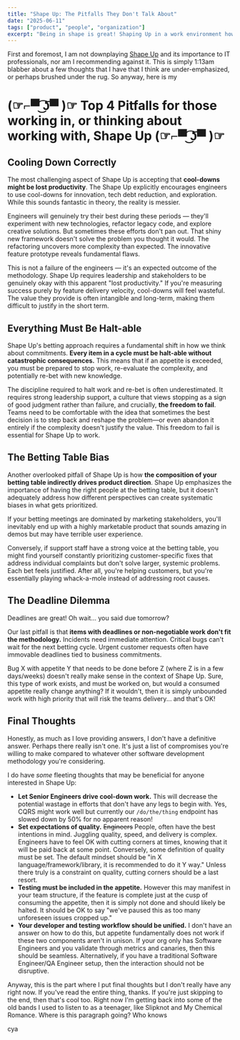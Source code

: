 ```yaml
---
title: "Shape Up: The Pitfalls They Don't Talk About"
date: "2025-06-11"
tags: ["product", "people", "organization"]
excerpt: "Being in shape is great! Shaping Up in a work environment however? Could be a good idea but sometimes it may be bad. Don't blink as you read this thrilling, seat clenching, post on the pitfalls of Shape Up"
---
```


First and foremost, I am not downplaying [Shape Up](https://basecamp.com/shapeup) and its importance to IT professionals, nor am I recommending against it. This is simply 1:13am blabber about a few thoughts that I have that I think are under-emphasized, or perhaps brushed under the rug. So anyway, here is my

# **(☞⌐▀͡ ͜ʖ͡▀ )☞ Top 4 Pitfalls for those working in, or thinking about working with, Shape Up (☞⌐▀͡ ͜ʖ͡▀ )☞**

## Cooling Down Correctly

The most challenging aspect of Shape Up is accepting that **cool-downs might be lost productivity**. The Shape Up explicitly encourages engineers to use cool-downs for innovation, tech debt reduction, and exploration. While this sounds fantastic in theory, the reality is messier.

Engineers will genuinely try their best during these periods — they'll experiment with new technologies, refactor legacy code, and explore creative solutions. But sometimes these efforts don't pan out. That shiny new framework doesn't solve the problem you thought it would. The refactoring uncovers more complexity than expected. The innovative feature prototype reveals fundamental flaws.

This is not a failure of the engineers — it's an expected outcome of the methodology. Shape Up requires leadership and stakeholders to be genuinely okay with this apparent "lost productivity." If you're measuring success purely by feature delivery velocity, cool-downs will feel wasteful. The value they provide is often intangible and long-term, making them difficult to justify in the short term.

## Everything Must Be Halt-able

Shape Up's betting approach requires a fundamental shift in how we think about commitments. **Every item in a cycle must be halt-able without catastrophic consequences.** This means that if an appetite is exceeded, you must be prepared to stop work, re-evaluate the complexity, and potentially re-bet with new knowledge.

The discipline required to halt work and re-bet is often underestimated. It requires strong leadership support, a culture that views stopping as a sign of good judgment rather than failure, and crucially, **the freedom to fail**. Teams need to be comfortable with the idea that sometimes the best decision is to step back and reshape the problem—or even abandon it entirely if the complexity doesn't justify the value. This freedom to fail is essential for Shape Up to work.

## The Betting Table Bias

Another overlooked pitfall of Shape Up is how **the composition of your betting table indirectly drives product direction**. Shape Up emphasizes the importance of having the right people at the betting table, but it doesn't adequately address how different perspectives can create systematic biases in what gets prioritized.

If your betting meetings are dominated by marketing stakeholders, you'll inevitably end up with a highly marketable product that sounds amazing in demos but may have terrible user experience.

Conversely, if support staff have a strong voice at the betting table, you might find yourself constantly prioritizing customer-specific fixes that address individual complaints but don't solve larger, systemic problems. Each bet feels justified. After all, you're helping customers, but you're essentially playing whack-a-mole instead of addressing root causes.

## The Deadline Dilemma

Deadlines are great! Oh wait... you said due tomorrow?

Our last pitfall is that **items with deadlines or non-negotiable work don't fit the methodology.** Incidents need immediate attention. Critical bugs can't wait for the next betting cycle. Urgent customer requests often have immovable deadlines tied to business commitments.

Bug X with appetite Y that needs to be done before Z (where Z is in a few days/weeks) doesn't really make sense in the context of Shape Up. Sure, this type of work exists, and must be worked on, but would a consumed appetite really change anything? If it wouldn't, then it is simply unbounded work with high priority that will risk the teams delivery... and that's OK!

## Final Thoughts

Honestly, as much as I love providing answers, I don't have a definitive answer. Perhaps there really isn't one. It's just a list of compromises you're willing to make compared to whatever other software development methodology you're considering.

I do have _some_ fleeting thoughts that may be beneficial for anyone interested in Shape Up:

- **Let Senior Engineers drive cool-down work.** This will decrease the potential wastage in efforts that don't have any legs to begin with. Yes, CQRS might work well but currently our `/do/the/thing` endpoint has slowed down by 50% for no apparent reason!
- **Set expectations of quality.** ~~Engineers~~ People, often have the best intentions in mind. Juggling quality, speed, and delivery is complex. Engineers have to feel OK with cutting corners at times, knowing that it will be paid back at some point. Conversely, some definition of quality must be set. The default mindset should be "in X language/framework/library, it is recommended to do it Y way." Unless there truly is a constraint on quality, cutting corners should be a last resort.
- **Testing must be included in the appetite.** However this may manifest in your team structure, if the feature is complete just at the cusp of consuming the appetite, then it is simply not done and should likely be halted. It should be OK to say "we've paused this as too many unforeseen issues cropped up."
- **Your developer and testing workflow should be unified.** I don't have an answer on how to do this, but appetite fundamentally does not work if these two components aren't in unison. If your org only has Software Engineers and you validate through metrics and canaries, then this should be seamless. Alternatively, if you have a traditional Software Engineer/QA Engineer setup, then the interaction should not be disruptive.

Anyway, this is the part where I put final thoughts but I don't really have any right now. If you've read the entire thing, thanks. If you're just skipping to the end, then that's cool too. Right now I'm getting back into some of the old bands I used to listen to as a teenager, like Slipknot and My Chemical Romance. Where is this paragraph going? Who knows

cya
